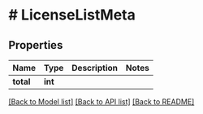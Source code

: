 # # LicenseListMeta

## Properties

Name | Type | Description | Notes
------------ | ------------- | ------------- | -------------
**total** | **int** |  |

[[Back to Model list]](../../README.md#models) [[Back to API list]](../../README.md#endpoints) [[Back to README]](../../README.md)
